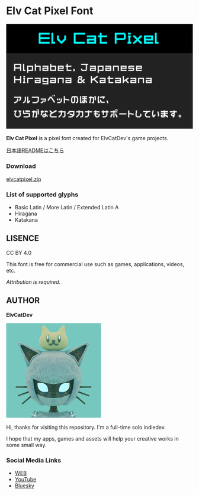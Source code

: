 # Elv Cat Pixel Font

![Elv Cat Pixel](docs/ElvCatPixel_thumbnail.png)

__Elv Cat Pixel__ is a pixel font created for ElvCatDev's game projects.

[日本語READMEはこちら](/README_ja.md)

### Download

[elvcatpixel.zip](https://github.com/elvcatdev/ElvCatPixelFont/releases/download/v1.0/elvcatpixel.zip)

### List of supported glyphs
* Basic Latin / More Latin / Extended Latin A
* Hiragana
* Katakana

## LISENCE
CC BY 4.0

This font is free for commercial use such as games, applications, videos, etc.

*Attribution is required.*

## AUTHOR

__ElvCatDev__

![Icon of ElvCatDev](docs/elvcatdev.jpg)

Hi, thanks for visiting this repository.
I'm a full-time solo indiedev.

I hope that my apps, games and assets will help your creative works in some small way.

### Social Media Links

* [WEB](https://elvcatdev.com/)
* [YouTube](https://www.youtube.com/@ElvCatDev)
* [Bluesky](https://bsky.app/profile/elvcatdev.com)
